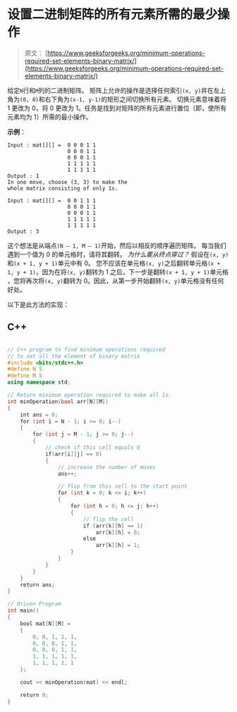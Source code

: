 # 设置二进制矩阵的所有元素所需的最少操作

> 原文： [https://www.geeksforgeeks.org/minimum-operations-required-set-elements-binary-matrix/](https://www.geeksforgeeks.org/minimum-operations-required-set-elements-binary-matrix/)

给定`N`行和`M`列的二进制矩阵。 矩阵上允许的操作是选择任何索引`(x, y)`并在左上角为`(0, 0)`和右下角为`(x-1, y-1)`的矩形之间切换所有元素。 切换元素意味着将 1 更改为 0，将 0 更改为 1。任务是找到对矩阵的所有元素进行置位（即，使所有元素均为 1）所需的最小操作。

**示例**：

```
Input : mat[][] =  0 0 0 1 1
                   0 0 0 1 1
                   0 0 0 1 1
                   1 1 1 1 1
                   1 1 1 1 1
Output : 1
In one move, choose (3, 3) to make the
whole matrix consisting of only 1s.

Input : mat[][] =  0 0 1 1 1
                   0 0 0 1 1
                   0 0 0 1 1
                   1 1 1 1 1
                   1 1 1 1 1
Output : 3

```



这个想法是从端点`(N – 1, M – 1)`开始，然后以相反的顺序遍历矩阵。 每当我们遇到一个值为 0 的单元格时，请将其翻转。
*为什么要从终点穿过？*
假设在`(x, y)`和`(x + 1, y + 1)`单元中有 0。 您不应该在单元格`(x, y)`之后翻转单元格`(x + 1, y + 1)`，因为在将`(x, y)`翻转为 1 之后，下一步是翻转`(x + 1, y + 1)`单元格 ，您将再次将`(x, y)`翻转为 0。因此，从第一步开始翻转`(x, y)`单元格没有任何好处。

以下是此方法的实现：

## C++ 

```cpp

// C++ program to find minimum operations required 
// to set all the element of binary matrix 
#include <bits/stdc++.h> 
#define N 5 
#define M 5 
using namespace std; 

// Return minimum operation required to make all 1s. 
int minOperation(bool arr[N][M]) 
{ 
    int ans = 0; 
    for (int i = N - 1; i >= 0; i--) 
    { 
        for (int j = M - 1; j >= 0; j--) 
        { 
            // check if this cell equals 0 
            if(arr[i][j] == 0) 
            { 
                // increase the number of moves 
                ans++; 

                // flip from this cell to the start point 
                for (int k = 0; k <= i; k++) 
                { 
                    for (int h = 0; h <= j; h++) 
                    { 
                        // flip the cell 
                        if (arr[k][h] == 1) 
                            arr[k][h] = 0; 
                        else
                            arr[k][h] = 1; 
                    } 
                } 
            } 
        } 
    } 
    return ans; 
} 

// Driven Program 
int main() 
{ 
    bool mat[N][M] = 
    { 
        0, 0, 1, 1, 1, 
        0, 0, 0, 1, 1, 
        0, 0, 0, 1, 1, 
        1, 1, 1, 1, 1, 
        1, 1, 1, 1, 1 
    }; 

    cout << minOperation(mat) << endl; 

    return 0; 
} 

```